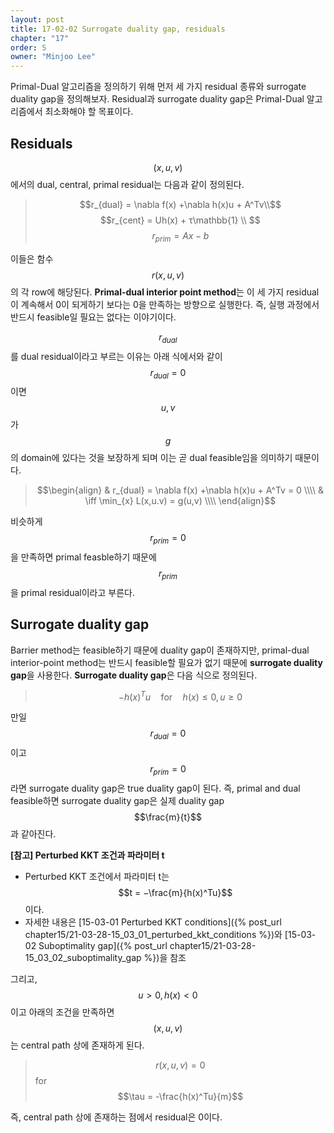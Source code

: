 ```yaml
---
layout: post
title: 17-02-02 Surrogate duality gap, residuals
chapter: "17"
order: 5
owner: "Minjoo Lee"
---
```

Primal-Dual 알고리즘을 정의하기 위해 먼저 세 가지 residual 종류와 surrogate duality gap을 정의해보자. Residual과 surrogate duality gap은 Primal-Dual 알고리즘에서 최소화해야 할 목표이다.

## Residuals
$$(x,u,v)$$에서의 dual, central, primal residual는 다음과 같이 정의된다. 

> $$r_{dual} = \nabla f(x) +\nabla h(x)u + A^Tv\\$$
> $$r_{cent} =  Uh(x) + τ\mathbb{1} \\ $$ 
> $$r_{prim} = Ax−b$$

이들은 함수 $$r(x,u,v)$$의 각 row에 해당된다. **Primal-dual interior point method**는 이 세 가지 residual이 계속해서 0이 되게하기 보다는 0을 만족하는 방향으로 실행한다. 즉, 실행 과정에서 반드시 feasible일 필요는 없다는 이야기이다.

$$r_{dual}$$를 dual residual이라고 부르는 이유는 아래 식에서와 같이 $$r_{dual} = 0$$이면 $$u, v$$가 $$g$$의 domain에 있다는 것을 보장하게 되며 이는 곧 dual feasible임을 의미하기 때문이다.

>$$\begin{align}
& r_{dual} = \nabla f(x) +\nabla h(x)u + A^Tv = 0 \\\\
& \iff \min_{x} L(x,u.v) = g(u,v) \\\\
\end{align}$$

비슷하게 $$r_{prim}=0$$을 만족하면 primal feasble하기 때문에 $$r_{prim}$$을 primal residual이라고 부른다.

## Surrogate duality gap
Barrier method는 feasible하기 때문에 duality gap이 존재하지만, primal-dual interior-point method는  반드시 feasible할 필요가 없기 때문에 **surrogate duality gap**을 사용한다. **Surrogate duality gap**은 다음 식으로 정의된다.

> $$−h(x)^Tu  \quad \text{for} \quad h(x) \le 0, u \ge 0$$ 

만일 $$r_{dual} = 0$$이고  $$r_{prim} = 0$$라면 surrogate duality gap은 true duality gap이 된다. 즉, primal and dual feasible하면 surrogate duality gap은 실제 duality gap $$\frac{m}{t}$$과 같아진다.

**[참고] Perturbed KKT 조건과 파라미터 t** <br>

* Perturbed KKT 조건에서 파라미터 t는 $$t = −\frac{m}{h(x)^Tu}$$이다. 
* 자세한 내용은 [15-03-01 Perturbed KKT conditions]({% post_url chapter15/21-03-28-15_03_01_perturbed_kkt_conditions %})와 [15-03-02 Suboptimality gap]({% post_url chapter15/21-03-28-15_03_02_suboptimality_gap %})을 참조

그리고, $$u > 0,h(x) < 0$$이고 아래의 조건을 만족하면 $$(x,u,v)$$는 central path 상에 존재하게 된다.

> $$r(x,u,v) = 0$$ for $$\tau = -\frac{h(x)^Tu}{m}$$

즉, central path 상에 존재하는 점에서 residual은 0이다.

